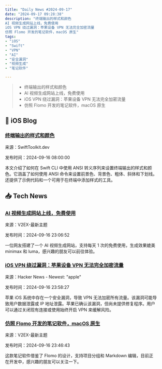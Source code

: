 ```yaml
---
title: "Daily News #2024-09-17"
date: "2024-09-17 09:28:38"
description: "终端输出的样式和颜色
AI 视频生成网站上线，免费使用
iOS VPN 绕过漏洞：苹果设备 VPN 无法完全加密流量
仿照 Flomo 开发的笔记软件，macOS 原生"
tags: 
- "iOS"
- "Swift"
- "VPN"
- "AI"
- "安全漏洞"
- "视频生成"
- "笔记软件"

---
```


> - 终端输出的样式和颜色
> - AI 视频生成网站上线，免费使用
> - iOS VPN 绕过漏洞：苹果设备 VPN 无法完全加密流量
> - 仿照 Flomo 开发的笔记软件，macOS 原生

## 🍎 iOS Blog

### [终端输出的样式和颜色](https://swifttoolkit.dev/posts/terminal-colors)

来源：SwiftToolkit.dev

发布时间：2024-09-16 08:00:00

本文介绍了如何在 Swift CLI 中使用 ANSI 转义序列来设置终端输出的样式和颜色。它涵盖了如何使用 ANSI 命令来设置前景色、背景色、粗体、斜体和下划线。还提供了示例代码和一个可用于在终端中添加样式的工具。

## 📥 Tech News

### [AI 视频生成网站上线，免费使用](https://www.v2ex.com/t/1073385)

来源：V2EX-最新主题

发布时间：2024-09-16 23:06:52

一位网友搭建了一个 AI 视频生成网站，支持每天 1 次的免费使用，生成效果媲美 minimax 和 luma，感兴趣的朋友可以前往体验。

### [iOS VPN 绕过漏洞：苹果设备 VPN 无法完全加密流量](https://protonvpn.com/blog/apple-ios-vulnerability-disclosure)

来源：Hacker News - Newest: "apple"

发布时间：2024-09-16 23:58:27

苹果 iOS 系统中存在一个安全漏洞，导致 VPN 无法加密所有流量。该漏洞可能导致用户数据泄露或 IP 地址泄露。苹果已确认该漏洞，但尚未提供修复程序。用户可以通过关闭现有连接或使用始终开启 VPN 来缓解风险。

### [仿照 Flomo 开发的笔记软件，macOS 原生](https://www.v2ex.com/t/1073391)

来源：V2EX-最新主题

发布时间：2024-09-16 23:46:43

这款笔记软件借鉴了 Flomo 的设计，支持项目分组和 Markdown 编辑，目前正在开发中，感兴趣的朋友可以关注一下。
